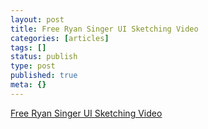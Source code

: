 ```yaml
---
layout: post
title: Free Ryan Singer UI Sketching Video
categories: [articles]
tags: []
status: publish
type: post
published: true
meta: {}
---
```

[Free Ryan Singer UI Sketching Video](https://peepcode.com/products/ryan-singer-ux)